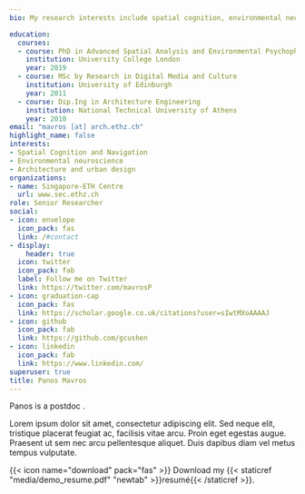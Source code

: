```yaml
---
bio: My research interests include spatial cognition, environmental neuropsychology, architecture and code.

education:
  courses:
  - course: PhD in Advanced Spatial Analysis and Environmental Psychophysiology
    institution: University College London
    year: 2019
  - course: MSc by Research in Digital Media and Culture
    institution: University of Edinburgh
    year: 2011
  - course: Dip.Ing in Architecture Engineering
    institution: National Technical University of Athens
    year: 2010
email: "mavros [at] arch.ethz.ch"
highlight_name: false
interests:
- Spatial Cognition and Navigation
- Environmental neuroscience
- Architecture and urban design
organizations:
- name: Singapore-ETH Centre
  url: www.sec.ethz.ch
role: Senior Researcher
social:
- icon: envelope
  icon_pack: fas
  link: /#contact
- display:
    header: true
  icon: twitter
  icon_pack: fab
  label: Follow me on Twitter
  link: https://twitter.com/mavrosP
- icon: graduation-cap
  icon_pack: fas
  link: https://scholar.google.co.uk/citations?user=sIwtMXoAAAAJ
- icon: github
  icon_pack: fab
  link: https://github.com/gcushen
- icon: linkedin
  icon_pack: fab
  link: https://www.linkedin.com/
superuser: true
title: Panos Mavros
---
```


Panos is a postdoc .

Lorem ipsum dolor sit amet, consectetur adipiscing elit. Sed neque elit, tristique placerat feugiat ac, facilisis vitae arcu. Proin eget egestas augue. Praesent ut sem nec arcu pellentesque aliquet. Duis dapibus diam vel metus tempus vulputate.

{{< icon name="download" pack="fas" >}} Download my {{< staticref "media/demo_resume.pdf" "newtab" >}}resumé{{< /staticref >}}.
